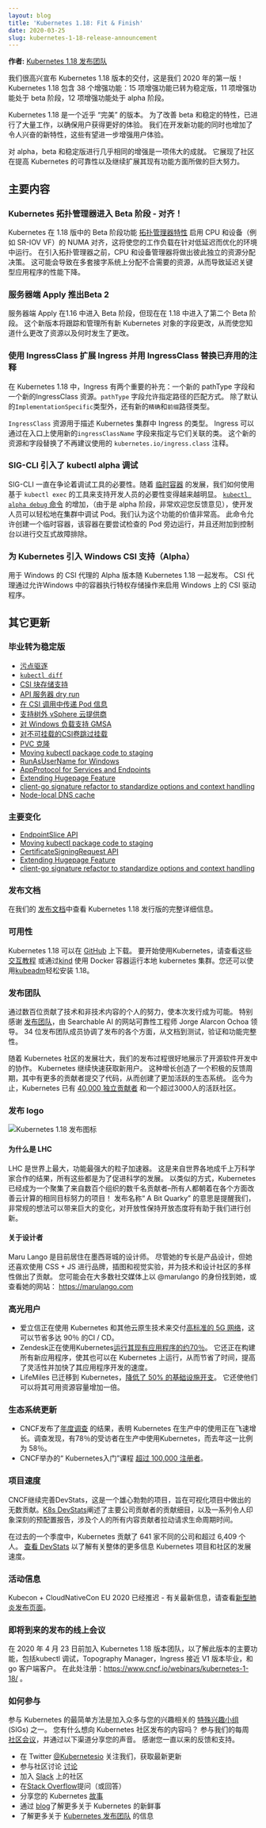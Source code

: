 ```yaml
---
layout: blog
title: 'Kubernetes 1.18: Fit & Finish'
date: 2020-03-25
slug: kubernetes-1-18-release-announcement
---
```


<!--
**Authors:** [Kubernetes 1.18 Release Team](https://github.com/kubernetes/sig-release/blob/master/releases/release-1.18/release_team.md)
-->
**作者:** [Kubernetes 1.18 发布团队](https://github.com/kubernetes/sig-release/blob/master/releases/release-1.18/release_team.md)

<!--
We're pleased to announce the delivery of Kubernetes 1.18, our first release of 2020! Kubernetes 1.18 consists of 38 enhancements: 15 enhancements are moving to stable, 11 enhancements in beta, and 12 enhancements in alpha.
-->
我们很高兴宣布 Kubernetes 1.18 版本的交付，这是我们 2020 年的第一版！ Kubernetes 1.18 包含 38 个增强功能：15 项增强功能已转为稳定版，11 项增强功能处于 beta 阶段，12 项增强功能处于 alpha 阶段。

<!--
Kubernetes 1.18 is a "fit and finish" release. Significant work has gone into improving beta and stable features to ensure users have a better experience. An equal effort has gone into adding new developments and exciting new features that promise to enhance the user experience even more.
-->
Kubernetes 1.18 是一个近乎 “完美” 的版本。 为了改善 beta 和稳定的特性，已进行了大量工作，以确保用户获得更好的体验。 我们在开发新功能的同时也增加了令人兴奋的新特性，这些有望进一步增强用户体验。
<!--
Having almost as many enhancements in alpha, beta, and stable is a great achievement. It shows the tremendous effort made by the community on improving the reliability of Kubernetes as well as continuing to expand its existing functionality.
-->
对 alpha，beta 和稳定版进行几乎相同的增强是一项伟大的成就。 它展现了社区在提高 Kubernetes 的可靠性以及继续扩展其现有功能方面所做的巨大努力。


<!--
## Major Themes
-->
## 主要内容

<!--
### Kubernetes Topology Manager Moves to Beta - Align Up!
-->
### Kubernetes 拓扑管理器进入 Beta 阶段 - 对齐！

<!--
A beta feature of Kubernetes in release 1.18,  the [Topology Manager feature](https://github.com/nolancon/website/blob/f4200307260ea3234540ef13ed80de325e1a7267/content/en/docs/tasks/administer-cluster/topology-manager.md) enables NUMA alignment of CPU and devices (such as SR-IOV VFs) that will allow your workload to run in an environment optimized for low-latency. Prior to the introduction of the Topology Manager, the CPU and Device Manager would make resource allocation decisions independent of each other. This could result in undesirable allocations on multi-socket systems, causing degraded performance on latency critical applications.
-->
Kubernetes 在 1.18 版中的 Beta 阶段功能 [拓扑管理器特性](https://github.com/nolancon/website/blob/f4200307260ea3234540ef13ed80de325e1a7267/content/en/docs/tasks/administer-cluster/topology-manager.md) 启用 CPU 和设备（例如 SR-IOV VF）的 NUMA 对齐，这将使您的工作负载在针对低延迟而优化的环境中运行。 在引入拓扑管理器之前，CPU 和设备管理器将做出彼此独立的资源分配决策。 这可能会导致在多套接字系统上分配不合需要的资源，从而导致延迟关键型应用程序的性能下降。

<!--
### Serverside Apply Introduces Beta 2
-->
### 服务器端 Apply 推出Beta 2

<!--
Server-side Apply was promoted to Beta in 1.16, but is now introducing a second Beta in 1.18. This new version will track and manage changes to fields of all new Kubernetes objects, allowing you to know what changed your resources and when.
-->
服务器端 Apply 在1.16 中进入 Beta 阶段，但现在在 1.18 中进入了第二个 Beta 阶段。 这个新版本将跟踪和管理所有新 Kubernetes 对象的字段更改，从而使您知道什么更改了资源以及何时发生了更改。


<!--
### Extending Ingress with and replacing a deprecated annotation with IngressClass
-->
### 使用 IngressClass 扩展 Ingress 并用 IngressClass 替换已弃用的注释

<!--
In Kubernetes 1.18, there are two significant additions to Ingress: A new `pathType` field and a new `IngressClass` resource. The `pathType` field allows specifying how paths should be matched. In addition to the default `ImplementationSpecific` type, there are new `Exact` and `Prefix` path types. 
-->
在 Kubernetes 1.18 中，Ingress 有两个重要的补充：一个新的 pathType 字段和一个新的IngressClass 资源。`pathType` 字段允许指定路径的匹配方式。 除了默认的`ImplementationSpecific`类型外，还有新的`精确`和`前缀`路径类型。

<!--
The `IngressClass` resource is used to describe a type of Ingress within a Kubernetes cluster. Ingresses can specify the class they are associated with by using a new `ingressClassName` field on Ingresses. This new resource and field replace the deprecated `kubernetes.io/ingress.class` annotation.
-->
`IngressClass` 资源用于描述 Kubernetes 集群中 Ingress 的类型。 Ingress 可以通过在入口上使用新的`ingressClassName` 字段来指定与它们关联的类。 这个新的资源和字段替换了不再建议使用的 `kubernetes.io/ingress.class` 注释。

<!--
### SIG-CLI introduces kubectl alpha debug
-->
### SIG-CLI 引入了 kubectl alpha 调试

<!--
SIG-CLI was debating the need for a debug utility for quite some time already. With the development of [ephemeral containers](https://kubernetes.io/docs/concepts/workloads/pods/ephemeral-containers/), it became more obvious how we can support developers with tooling built on top of `kubectl exec`. The addition of the [`kubectl alpha debug` command](https://github.com/kubernetes/enhancements/blob/master/keps/sig-cli/20190805-kubectl-debug.md) (it is alpha but your feedback is more than welcome), allows developers to easily debug their Pods inside the cluster. We think this addition is invaluable.  This command allows one to create a temporary container which runs next to the Pod one is trying to examine, but also attaches to the console for interactive troubleshooting.
-->
SIG-CLI 一直在争论着调试工具的必要性。随着 [临时容器](https://kubernetes.io/docs/concepts/workloads/pods/ephemeral-containers/) 的发展，我们如何使用基于 `kubectl exec` 的工具来支持开发人员的必要性变得越来越明显。 [`kubectl alpha debug` 命令](https://github.com/kubernetes/enhancements/blob/master/keps/sig-cli/20190805-kubectl-debug.md) 的增加，（由于是 alpha 阶段，非常欢迎您反馈意见），使开发人员可以轻松地在集群中调试 Pod。我们认为这个功能的价值非常高。 此命令允许创建一个临时容器，该容器在要尝试检查的 Pod 旁边运行，并且还附加到控制台以进行交互式故障排除。

<!--
### Introducing Windows CSI support alpha for Kubernetes
-->
### 为 Kubernetes 引入 Windows CSI 支持（Alpha）

<!--
The alpha version of CSI Proxy for Windows is being released with Kubernetes 1.18. CSI proxy enables CSI Drivers on Windows by allowing containers in Windows to perform privileged storage operations.
-->
用于 Windows 的 CSI 代理的 Alpha 版本随 Kubernetes 1.18 一起发布。 CSI 代理通过允许Windows 中的容器执行特权存储操作来启用 Windows 上的 CSI 驱动程序。

<!--
## Other Updates
-->
## 其它更新

<!--
### Graduated to Stable 💯
-->
### 毕业转为稳定版

<!--
- [Taint Based Eviction](https://github.com/kubernetes/enhancements/issues/166)
- [`kubectl diff`](https://github.com/kubernetes/enhancements/issues/491)
- [CSI Block storage support](https://github.com/kubernetes/enhancements/issues/565)
- [API Server dry run](https://github.com/kubernetes/enhancements/issues/576)
- [Pass Pod information in CSI calls](https://github.com/kubernetes/enhancements/issues/603)
- [Support Out-of-Tree vSphere Cloud Provider](https://github.com/kubernetes/enhancements/issues/670)
- [Support GMSA for Windows workloads](https://github.com/kubernetes/enhancements/issues/689)
- [Skip attach for non-attachable CSI volumes](https://github.com/kubernetes/enhancements/issues/770)
- [PVC cloning](https://github.com/kubernetes/enhancements/issues/989)
- [Moving kubectl package code to staging](https://github.com/kubernetes/enhancements/issues/1020)
- [RunAsUserName for Windows](https://github.com/kubernetes/enhancements/issues/1043)
- [AppProtocol for Services and Endpoints](https://github.com/kubernetes/enhancements/issues/1507)
- [Extending Hugepage Feature](https://github.com/kubernetes/enhancements/issues/1539)
- [client-go signature refactor to standardize options and context handling](https://github.com/kubernetes/enhancements/issues/1601)
- [Node-local DNS cache](https://github.com/kubernetes/enhancements/issues/1024)
-->
- [污点驱逐](https://github.com/kubernetes/enhancements/issues/166)
- [`kubectl diff`](https://github.com/kubernetes/enhancements/issues/491)
- [CSI 块存储支持](https://github.com/kubernetes/enhancements/issues/565)
- [API 服务器 dry run](https://github.com/kubernetes/enhancements/issues/576)
- [在 CSI 调用中传递 Pod 信息](https://github.com/kubernetes/enhancements/issues/603)
- [支持树外 vSphere 云提供商](https://github.com/kubernetes/enhancements/issues/670)
- [对 Windows 负载支持 GMSA](https://github.com/kubernetes/enhancements/issues/689)
- [对不可挂载的CSI卷跳过挂载](https://github.com/kubernetes/enhancements/issues/770)
- [PVC 克隆](https://github.com/kubernetes/enhancements/issues/989)
- [Moving kubectl package code to staging](https://github.com/kubernetes/enhancements/issues/1020)
- [RunAsUserName for Windows](https://github.com/kubernetes/enhancements/issues/1043)
- [AppProtocol for Services and Endpoints](https://github.com/kubernetes/enhancements/issues/1507)
- [Extending Hugepage Feature](https://github.com/kubernetes/enhancements/issues/1539)
- [client-go signature refactor to standardize options and context handling](https://github.com/kubernetes/enhancements/issues/1601)
- [Node-local DNS cache](https://github.com/kubernetes/enhancements/issues/1024)


<!--
### Major Changes
-->
### 主要变化

<!--
- [EndpointSlice API](https://github.com/kubernetes/enhancements/issues/752)
- [Moving kubectl package code to staging](https://github.com/kubernetes/enhancements/issues/1020)
- [CertificateSigningRequest API](https://github.com/kubernetes/enhancements/issues/1513)
- [Extending Hugepage Feature](https://github.com/kubernetes/enhancements/issues/1539)
- [client-go signature refactor to standardize options and context handling](https://github.com/kubernetes/enhancements/issues/1601)
-->
- [EndpointSlice API](https://github.com/kubernetes/enhancements/issues/752)
- [Moving kubectl package code to staging](https://github.com/kubernetes/enhancements/issues/1020)
- [CertificateSigningRequest API](https://github.com/kubernetes/enhancements/issues/1513)
- [Extending Hugepage Feature](https://github.com/kubernetes/enhancements/issues/1539)
- [client-go signature refactor to standardize options and context handling](https://github.com/kubernetes/enhancements/issues/1601)


<!--
### Release Notes
-->
### 发布文档

<!--
Check out the full details of the Kubernetes 1.18 release in our [release notes](https://github.com/kubernetes/kubernetes/blob/master/CHANGELOG/CHANGELOG-1.18.md).
-->
在我们的 [发布文档](https://github.com/kubernetes/kubernetes/blob/master/CHANGELOG/CHANGELOG-1.18.md)中查看 Kubernetes 1.18 发行版的完整详细信息。


<!--
### Availability
-->
### 可用性

<!--
Kubernetes 1.18 is available for download on [GitHub](https://github.com/kubernetes/kubernetes/releases/tag/v1.18.0). To get started with Kubernetes, check out these [interactive tutorials](https://kubernetes.io/docs/tutorials/) or run local Kubernetes clusters using Docker container “nodes” with [kind](https://kind.sigs.k8s.io/). You can also easily install 1.18 using [kubeadm](https://kubernetes.io/docs/setup/independent/create-cluster-kubeadm/). 
-->
Kubernetes 1.18 可以在 [GitHub](https://github.com/kubernetes/kubernetes/releases/tag/v1.18.0) 上下载。 要开始使用Kubernetes，请查看这些 [交互教程](https://kubernetes.io/docs/tutorials/) 或通过[kind](https://kind.sigs.k8s.io/) 使用 Docker 容器运行本地 kubernetes 集群。您还可以使用[kubeadm](https://kubernetes.io/docs/setup/independent/create-cluster-kubeadm/)轻松安装 1.18。

<!--
### Release Team
-->
### 发布团队

<!--
This release is made possible through the efforts of hundreds of individuals who contributed both technical and non-technical content. Special thanks to the [release team](https://github.com/kubernetes/sig-release/blob/master/releases/release-1.18/release_team.md) led by Jorge Alarcon Ochoa, Site Reliability Engineer at Searchable AI. The 34 release team members coordinated many aspects of the release, from documentation to testing, validation, and feature completeness. 
-->
通过数百位贡献了技术和非技术内容的个人的努力，使本次发行成为可能。 特别感谢 [发布团队](https://github.com/kubernetes/sig-release/blob/master/releases/release-1.18/release_team.md)，由 Searchable AI 的网站可靠性工程师 Jorge Alarcon Ochoa 领导。 34 位发布团队成员协调了发布的各个方面，从文档到测试，验证和功能完整性。

<!--
As the Kubernetes community has grown, our release process represents an amazing demonstration of collaboration in open source software development. Kubernetes continues to gain new users at a rapid pace. This growth creates a positive feedback cycle where more contributors commit code creating a more vibrant ecosystem. Kubernetes has had over [40,000 individual contributors](https://k8s.devstats.cncf.io/d/24/overall-project-statistics?orgId=1) to date and an active community of more than 3,000 people.
-->
随着 Kubernetes 社区的发展壮大，我们的发布过程很好地展示了开源软件开发中的协作。 Kubernetes 继续快速获取新用户。 这种增长创造了一个积极的反馈周期，其中有更多的贡献者提交了代码，从而创建了更加活跃的生态系统。 迄今为止，Kubernetes 已有 [40,000 独立贡献者](https://k8s.devstats.cncf.io/d/24/overall-project-statistics?orgId=1) 和一个超过3000人的活跃社区。

<!--
### Release Logo
-->
### 发布 logo

<!--
![Kubernetes 1.18 Release Logo](/images/blog/2020-03-25-kubernetes-1.18-release-announcement/release-logo.png)
-->
![Kubernetes 1.18 发布图标](/images/blog/2020-03-25-kubernetes-1.18-release-announcement/release-logo.png)

<!--
#### Why the LHC?
-->
#### 为什么是 LHC

<!--
The LHC is the world’s largest and most powerful particle accelerator.  It is the result of the collaboration of thousands of scientists from around the world, all for the advancement of science. In a similar manner, Kubernetes has been a project that has united thousands of contributors from hundreds of organizations – all to work towards the same goal of improving cloud computing in all aspects! "A Bit Quarky" as the release name is meant to remind us that unconventional ideas can bring about great change and keeping an open mind to diversity will lead help us innovate.
-->
LHC 是世界上最大，功能最强大的粒子加速器。 这是来自世界各地成千上万科学家合作的结果，所有这些都是为了促进科学的发展。 以类似的方式，Kubernetes 已经成为一个聚集了来自数百个组织的数千名贡献者–所有人都朝着在各个方面改善云计算的相同目标努力的项目！ 发布名称“ A  Bit Quarky” 的意思是提醒我们，非常规的想法可以带来巨大的变化，对开放性保持开放态度将有助于我们进行创新。


<!--
#### About the designer
-->
#### 关于设计者

<!--
Maru Lango is a designer currently based in Mexico City. While her area of expertise is Product Design, she also enjoys branding, illustration and visual experiments using CSS + JS and contributing to diversity efforts within the tech and design communities. You may find her in most social media as @marulango or check her website: https://marulango.com
-->
Maru Lango 是目前居住在墨西哥城的设计师。 尽管她的专长是产品设计，但她还喜欢使用 CSS + JS 进行品牌，插图和视觉实验，并为技术和设计社区的多样性做出了贡献。 您可能会在大多数社交媒体上以 @marulango 的身份找到她，或查看她的网站： https://marulango.com

<!--
### User Highlights
-->
### 高光用户

<!--
- Ericsson is using Kubernetes and other cloud native technology to deliver a [highly demanding 5G network](https://www.cncf.io/case-study/ericsson/) that resulted in up to 90 percent CI/CD savings.
- Zendesk is using Kubernetes to [run around 70% of its existing applications](https://www.cncf.io/case-study/zendesk/). It’s also building all new applications to also run on Kubernetes, which has brought time savings, greater flexibility, and increased velocity  to its application development.
- LifeMiles has [reduced infrastructure spending by 50%](https://www.cncf.io/case-study/lifemiles/) because of its move to Kubernetes. It has also allowed them to double its available resource capacity.
-->
- 爱立信正在使用 Kubernetes 和其他云原生技术来交付[高标准的 5G 网络](https://www.cncf.io/case-study/ericsson/)，这可以节省多达 90％ 的CI / CD。
- Zendesk正在使用Kubernetes[运行其现有应用程序的约70％](https://www.cncf.io/case-study/zendesk/)。 它还正在构建所有新应用程序，使其也可以在 Kubernetes 上运行，从而节省了时间，提高了灵活性并加快了其应用程序开发的速度。
- LifeMiles 已迁移到 Kubernetes，[降低了 50%  的基础设施开支](https://www.cncf.io/case-study/lifemiles/)。 它还使他们可以将其可用资源容量增加一倍。

<!--
### Ecosystem Updates
-->
### 生态系统更新

<!--
- The CNCF published the results of its [annual survey](https://www.cncf.io/blog/2020/03/04/2019-cncf-survey-results-are-here-deployments-are-growing-in-size-and-speed-as-cloud-native-adoption-becomes-mainstream/) showing that Kubernetes usage in production is skyrocketing. The survey found that 78% of respondents are using Kubernetes in production compared to 58% last year.
- The “Introduction to Kubernetes” course hosted by the CNCF [surpassed 100,000 registrations](https://www.cncf.io/announcement/2020/01/28/cloud-native-computing-foundation-announces-introduction-to-kubernetes-course-surpasses-100000-registrations/).
-->
- CNCF发布了[年度调查](https://www.cncf.io/blog/2020/03/04/2019-cncf-survey-results-are-here-deployments-are-growing-in-size-and-speed-as-cloud-native-adoption-becomes-mainstream/) 的结果，表明 Kubernetes 在生产中的使用正在飞速增长。调查发现，有78％的受访者在生产中使用Kubernetes，而去年这一比例为 58％。
- CNCF举办的“ Kubernetes入门”课程 [超过 100,000 注册者](https://www.cncf.io/announcement/2020/01/28/cloud-native-computing-foundation-announces-introduction-to-kubernetes-course-surpasses-100000-registrations/)。

<!--
### Project Velocity
-->
### 项目速度

<!--
The CNCF has continued refining DevStats, an ambitious project to visualize the myriad contributions that go into the project. [K8s DevStats](https://k8s.devstats.cncf.io/d/12/dashboards?orgId=1) illustrates the breakdown of contributions from major company contributors, as well as an impressive set of preconfigured reports on everything from individual contributors to pull request lifecycle times. 
-->
CNCF继续完善DevStats，这是一个雄心勃勃的项目，旨在可视化项目中做出的无数贡献。[K8s DevStats](https://k8s.devstats.cncf.io/d/12/dashboards?orgId=1)阐述了主要公司贡献者的贡献细目，以及一系列令人印象深刻的预配置报告，涉及个人的所有内容贡献者拉动请求生命周期时间。

<!--
This past quarter, 641 different companies and over 6,409 individuals contributed to Kubernetes. [Check out DevStats](https://k8s.devstats.cncf.io/d/11/companies-contributing-in-repository-groups?orgId=1&var-period=m&var-repogroup_name=All) to learn more about the overall velocity of the Kubernetes project and community.
-->
在过去的一个季度中，Kubernetes 贡献了 641 家不同的公司和超过 6,409 个人。 [查看 DevStats](https://k8s.devstats.cncf.io/d/11/companies-contributing-in-repository-groups?orgId=1&var-period=m&var-repogroup_name=All) 以了解有关整体的更多信息  Kubernetes 项目和社区的发展速度。

<!--
### Event Update
-->
### 活动信息

<!--
Kubecon + CloudNativeCon EU 2020 is being pushed back –  for the more most up-to-date information, please check the [Novel Coronavirus Update page](https://events.linuxfoundation.org/kubecon-cloudnativecon-europe/attend/novel-coronavirus-update/).
-->
Kubecon + CloudNativeCon EU 2020 已经推迟 - 有关最新信息，请查看[新型肺炎发布页面](https://events.linuxfoundation.org/kubecon-cloudnativecon-europe/attend/novel-coronavirus-update/)。

<!--
### Upcoming Release Webinar
-->
### 即将到来的发布的线上会议

<!--
Join members of the Kubernetes 1.18 release team on April 23rd, 2020 to learn about the major features in this release including kubectl debug, Topography Manager, Ingress to V1 graduation, and client-go. Register here: https://www.cncf.io/webinars/kubernetes-1-18/.
-->
在 2020 年 4 月 23 日前加入 Kubernetes 1.18 版本团队，以了解此版本的主要功能，包括kubectl 调试，Topography Manager，Ingress 接近 V1 版本毕业，和 go 客户端客户。 在此处注册：https://www.cncf.io/webinars/kubernetes-1-18/ 。

<!--
### Get Involved
-->
### 如何参与

<!--
The simplest way to get involved with Kubernetes is by joining one of the many [Special Interest Groups](https://github.com/kubernetes/community/blob/master/sig-list.md) (SIGs) that align with your interests. Have something you’d like to broadcast to the Kubernetes community? Share your voice at our weekly [community meeting](https://github.com/kubernetes/community/tree/master/communication), and through the channels below. Thank you for your continued feedback and support.
-->
参与 Kubernetes 的最简单方法是加入众多与您的兴趣相关的 [特殊兴趣小组](https://github.com/kubernetes/community/blob/master/sig-list.md) (SIGs) 之一。 您有什么想向 Kubernetes 社区发布的内容吗？ 参与我们的每周 [社区会议](https://github.com/kubernetes/community/tree/master/communication)，并通过以下渠道分享您的声音。 感谢您一直以来的反馈和支持。

<!--
- Follow us on Twitter [@Kubernetesio](https://twitter.com/kubernetesio) for latest updates
- Join the community discussion on [Discuss](https://discuss.kubernetes.io/)
- Join the community on [Slack](http://slack.k8s.io/)
- Post questions (or answer questions) on [Stack Overflow](http://stackoverflow.com/questions/tagged/kubernetes)
- Share your Kubernetes [story](https://docs.google.com/a/linuxfoundation.org/forms/d/e/1FAIpQLScuI7Ye3VQHQTwBASrgkjQDSS5TP0g3AXfFhwSM9YpHgxRKFA/viewform)
- Read more about what’s happening with Kubernetes on the [blog](https://kubernetes.io/blog/)
- Learn more about the [Kubernetes Release Team](https://github.com/kubernetes/sig-release/tree/master/release-team)
-->
- 在 Twitter [@Kubernetesio](https://twitter.com/kubernetesio) 关注我们，获取最新更新
- 参与社区讨论 [讨论](https://discuss.kubernetes.io/)
- 加入 [Slack](http://slack.k8s.io/) 上的社区
-  在[Stack Overflow](http://stackoverflow.com/questions/tagged/kubernetes)提问（或回答）
- 分享您的 Kubernetes [故事](https://docs.google.com/a/linuxfoundation.org/forms/d/e/1FAIpQLScuI7Ye3VQHQTwBASrgkjQDSS5TP0g3AXfFhwSM9YpHgxRKFA/viewform)
- 通过 [blog](https://kubernetes.io/blog/)了解更多关于 Kubernetes 的新鲜事
- 了解更多关于 [Kubernetes 发布团队](https://github.com/kubernetes/sig-release/tree/master/release-team) 的信息
